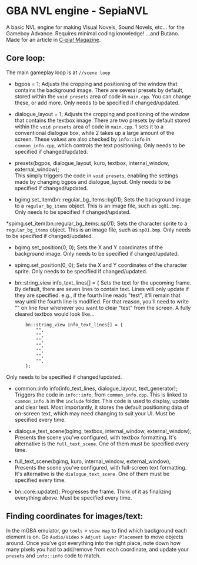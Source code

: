 # GBA NVL engine - SepiaNVL
A basic NVL engine for making Visual Novels, Sound Novels, etc... for the Gameboy Advance.
Requires minimal coding knowledge! ...and Butano.
Made for an article in [C-pia! Magazine](https://c-pia.github.io/). 


## Core loop:

The main gameplay loop is at
    `//scene loop`

* bgpos = 1;
Adjusts the cropping and positioning of the window that contains the background image.
There are several presets by default, stored within the `void presets` area of code in `main.cpp`.
You can change these, or add more.
Only needs to be specified if changed/updated.

* dialogue_layout = 1;
Adjusts the cropping and positioning of the window that contains the textbox image.
There are two presets by default stored within the `void presets` area of code in `main.cpp`.
1 sets it to a conventional dialogue box, while 2 takes up a large amount of the screen.
These values are also checked by `info::info` in `common_info.cpp`, which controls the text positioning.
Only needs to be specified if changed/updated.

* presets(bgpos, dialogue_layout, kuro, textbox, internal_window, external_window);  
This simply triggers the code in `void presets`, enabling the settings made by changing bgpos and dialogue_layout.
Only needs to be specified if changed/updated.


* bgimg.set_item(bn::regular_bg_items::bg01); 
Sets the background image to a `regular_bg_items` object. This is an image file, such as `bg01.bmp`.
Only needs to be specified if changed/updated.

*spimg.set_item(bn::regular_bg_items::sp01);
Sets the character sprite to a `regular_bg_items` object. This is an image file, such as `sp01.bmp`.
Only needs to be specified if changed/updated.

* bgimg.set_position(0, 0);
Sets the X and Y coordinates of the background image.
Only needs to be specified if changed/updated.

* spimg.set_position(0, 0);
Sets the X and Y coordinates of the character sprite.
Only needs to be specified if changed/updated.

* bn::string_view info_text_lines[] = {
Sets the text for the upcoming frame.
By default, there are seven lines to contain text. Lines will only update if they are specified.
e.g., if the fourth line reads "test", it'll remain that way until the fourth line is modified. For that reason, you'll need to write "" on line four whenever you want to clear "test" from the screen.
A fully cleared textbox would look like...

          bn::string_view info_text_lines[] = {
              "",
              "",
              "",
              "",
              "",
              "",
              "",
          };

Only needs to be specified if changed/updated.

* common::info info(info_text_lines, dialogue_layout, text_generator);
Triggers the code in `info::info`, from `common_info.cpp`. This is linked to `common_info.h` in the `include` folder.
This code is used to display, update and clear text. Most importantly, it stores the default positioning data of on-screen text, which may need changing to suit your UI.
Must be specified every time.

* dialogue_text_scene(bgimg, textbox, internal_window, external_window);
Presents the scene you've configured, with textbox formatting.
It's alternative is the `full_text_scene`. One of them must be specified every time.

* full_text_scene(bgimg, kuro, internal_window, external_window);
Presents the scene you've configured, with full-screen text formatting.
It's alternative is the `dialogue_text_scene`. One of them must be specified every time.

* bn::core::update();
Progresses the frame. Think of it as finalizing everything above.
Must be specified every time.


## Finding coordinates for images/text:
In the mGBA emulator, go `tools` > `view map` to find which background each element is on.
Go `Audio/Video` > `Adjust Layer Placement` to move objects around.
Once you've got everything into the right place, note down how many pixels you had to add/remove from each coordinate, and update your `presets` and `info::info` code to match.
